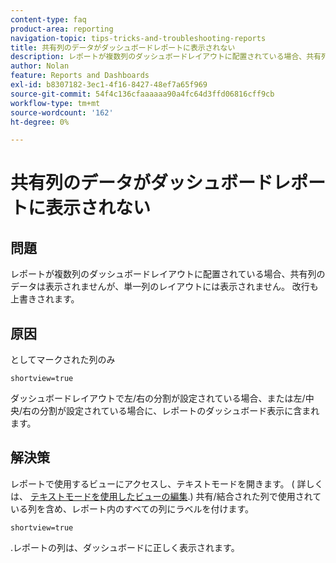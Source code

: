 ```yaml
---
content-type: faq
product-area: reporting
navigation-topic: tips-tricks-and-troubleshooting-reports
title: 共有列のデータがダッシュボードレポートに表示されない
description: レポートが複数列のダッシュボードレイアウトに配置されている場合、共有列のデータは表示されませんが、単一列のレイアウトには表示されません。 改行も上書きされます。
author: Nolan
feature: Reports and Dashboards
exl-id: b8307182-3ec1-4f16-8427-48ef7a65f969
source-git-commit: 54f4c136cfaaaaaa90a4fc64d3ffd06816cff9cb
workflow-type: tm+mt
source-wordcount: '162'
ht-degree: 0%

---
```


# 共有列のデータがダッシュボードレポートに表示されない

## 問題

レポートが複数列のダッシュボードレイアウトに配置されている場合、共有列のデータは表示されませんが、単一列のレイアウトには表示されません。 改行も上書きされます。

## 原因

としてマークされた列のみ

```
shortview=true
```

ダッシュボードレイアウトで左/右の分割が設定されている場合、または左/中央/右の分割が設定されている場合に、レポートのダッシュボード表示に含まれます。

## 解決策

レポートで使用するビューにアクセスし、テキストモードを開きます。 ( 詳しくは、 [テキストモードを使用したビューの編集](../../../reports-and-dashboards/reports/text-mode/edit-text-mode-in-view.md).) 共有/結合された列で使用されている列を含め、レポート内のすべての列にラベルを付けます。

```
shortview=true
```

.レポートの列は、ダッシュボードに正しく表示されます。
